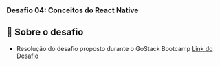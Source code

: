 ### Desafio 04: Conceitos do React Native

## :rocket: Sobre o desafio

- Resolução do desafio proposto durante o GoStack Bootcamp
  [Link do Desafio](https://github.com/Rocketseat/bootcamp-gostack-desafios/tree/master/desafio-conceitos-react-native)
